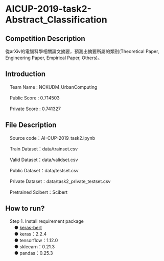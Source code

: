 # AICUP-2019-task2-Abstract_Classification
## Competition Description
從arXiv的電腦科學相關論文摘要，預測出摘要所屬的類別(Theoretical Paper, Engineering Paper, Empirical Paper, Others)。
## Introduction
　Team Name : NCKUDM_UrbanComputing  
  
　Public Score : 0.714503  
  
　Private Score : 0.741327 	
## File Description
　Source code：AI-CUP-2019_task2.ipynb  
   
　Train Dataset：data/trainset.csv  
    
　Valid Dataset：data/validset.csv  
   
　Public Dataset：data/testset.csv  
   
　Private Dataset：data/task2_private_testset.csv  
   
　Pretrained Scibert：Scibert  
## How to run?
　Step 1. Install requirement package  
　　●  [keras-bert](https://github.com/CyberZHG/keras-bert)  
　　●  keras：2.2.4  
　　●  tensorflow：1.12.0  
　　●  skleearn：0.21.3  
　　●  pandas：0.25.3
